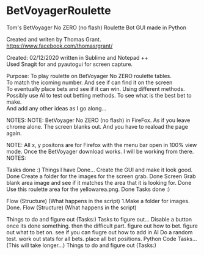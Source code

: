 # BetVoyagerRoulette
Tom's BetVoyager No ZERO (no flash) Roulette Bot GUI made in Python				
																												
Created and writen by Thomas Grant. https://www.facebook.com/thomasrgrant/										
																												
Created: 02/12/2020 written in Sublime and Notepad ++															
Used Snagit for and pyautogui for screen capture.																
																												
Purpose: To play roulette on BetVoyager No ZERO roulette tables.												
To match the icoming number. And see if can find it on the screen												
To eventually place bets and see if it can win. Using different methods.										
Possibly use AI to test out betting methods. To see what is the best bet to make.								
And add any other ideas as I go along...																		


 NOTES: 
NOTE: BetVoyager No ZERO (no flash) in FireFox. 
As if you leave chrome alone. The screen blanks out. 
And you have to reaload the page again.

NOTE: All x, y positons are for Firefox with the menu bar open in 100% view mode.
Once the BetVoyager download works. I will be working from there.
 NOTES: 

 Tasks done :) 
Things I have Done...
Create the GUI and make it look good. Done
Create a folder for the images for the screen grab. Done
Screen Grab blank area image and see if it matches the area that it is looking for. Done
Use this roulette area for the yellowarea.png. Done
 Tasks done :) 

 Flow (Structure) (What happens in the script)
1.Make a folder for images. Done.
 Flow (Structure) (What happens in the script)

 Things to do and figure out (Tasks:) 
Tasks to figure out...
Disable a button once its done something.
then the difficult part.
figure out how to bet.
figure out what to bet on.
see if you can fiugre out how to add in AI
Do a random test.
work out stats for all bets.
place all bet positions.
Python Code Tasks... (This will take longer...)
 Things to do and figure out (Tasks:) 
